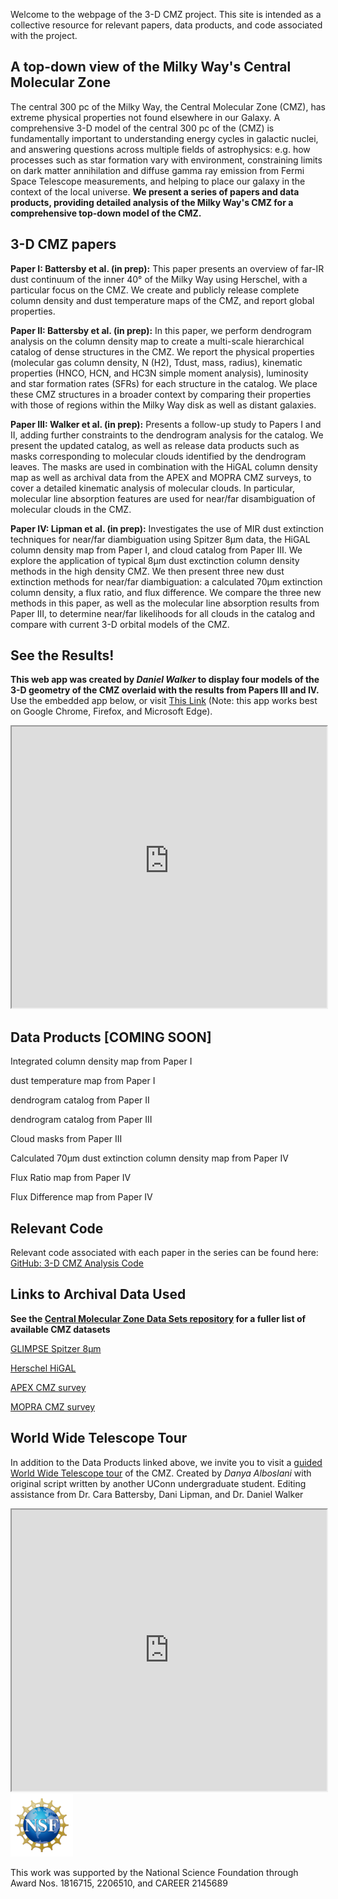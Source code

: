 

Welcome to the webpage of the 3-D CMZ project. This site is intended as a collective resource for relevant papers, data products, and code associated with the project. 

## A top-down view of the Milky Way's Central Molecular Zone
The central 300 pc of the Milky Way, the Central Molecular Zone (CMZ), has extreme physical properties not found elsewhere in our Galaxy. A comprehensive 3-D model of the central 300 pc of the (CMZ) is fundamentally important to understanding energy cycles in galactic nuclei, and answering questions across multiple fields of astrophysics: e.g. how processes such as star formation vary with environment, constraining limits on dark matter annihilation and diffuse gamma ray emission from Fermi Space Telescope measurements, and helping to place our galaxy in the context of the local universe. **We present a series of papers and data products, providing detailed analysis of the Milky Way's CMZ for a comprehensive top-down model of the CMZ.**  

## 3-D CMZ papers
**Paper I: Battersby et al. (in prep):** This paper presents an overview of far-IR dust continuum of the inner 40&#176; of the Milky Way using Herschel, with a particular focus on the CMZ. We create and publicly release complete column density and dust temperature maps of the CMZ, and report global properties.

**Paper II: Battersby et al. (in prep):** In this paper, we perform dendrogram analysis on the column density map to create a multi-scale hierarchical catalog of dense structures in the CMZ. We report the physical properties (molecular gas column density, N (H2), Tdust, mass, radius), kinematic properties (HNCO, HCN, and HC3N simple moment analysis), luminosity and star formation rates (SFRs) for each structure in the catalog. We place these CMZ structures in a broader context by comparing their
properties with those of regions within the Milky Way disk as well as distant galaxies.

**Paper III: Walker et al. (in prep):** Presents a follow-up study to Papers I and II, adding further constraints to the dendrogram analysis for the catalog. We present the updated catalog, as well as release data products such as masks corresponding to molecular clouds identified by the dendrogram leaves. The masks are used in combination with the HiGAL column density map as well as archival data from the APEX and MOPRA CMZ surveys, to cover a detailed kinematic analysis of molecular clouds. In particular, molecular line absorption features are used for near/far disambiguation of molecular clouds in the CMZ. 

**Paper IV: Lipman et al. (in prep):** Investigates the use of MIR dust extinction techniques for near/far diambiguation using Spitzer 8&micro;m data, the HiGAL column density map from Paper I, and cloud catalog from Paper III. We explore the application of typical 8&micro;m dust exctinction column density methods in the high density CMZ. We then present three new dust extinction methods for near/far diambiguation: a calculated 70&micro;m extinction column density, a flux ratio, and flux difference. We compare the three new methods in this paper, as well as the molecular line absorption results from Paper III, to determine near/far likelihoods for all clouds in the catalog and compare with current 3-D orbital models of the CMZ.  

## See the Results! 
**This web app was created by _Daniel Walker_ to display four models of the 3-D geometry of the CMZ overlaid with the results from Papers III and IV.** Use the embedded app below, or visit [This Link](https://3d-cmz-models.streamlit.app/) (Note: this app works best on Google Chrome, Firefox, and Microsoft Edge). 
<iframe
  src="https://3d-cmz-models.streamlit.app?embed=true"
  style="height: 450px; width: 100%;"
></iframe>


## Data Products [COMING SOON]
Integrated column density map from Paper I 

dust temperature map from Paper I 

dendrogram catalog from Paper II 

dendrogram catalog from Paper III 

Cloud masks from Paper III 

Calculated 70&micro;m dust extinction column density map from Paper IV 

Flux Ratio map from Paper IV 

Flux Difference map from Paper IV 


## Relevant Code
Relevant code associated with each paper in the series can be found here: [GitHub: 3-D CMZ Analysis Code](https://github.com/CentralMolecularZone/3D_CMZ/tree/main/3D_CMZ_Analysis_Code) 


## Links to Archival Data Used
**See the [Central Molecular Zone Data Sets repository](https://github.com/CentralMolecularZone/DataSets#spectral-surveys) for a fuller list of available CMZ datasets**

[GLIMPSE Spitzer 8&micro;m](https://irsa.ipac.caltech.edu/data/SPITZER/GLIMPSE/overview.html)

[Herschel HiGAL](https://github.com/CentralMolecularZone/DataSets#continuum-surveys)

[APEX CMZ survey](https://github.com/CentralMolecularZone/DataSets#whole-cmz)

[MOPRA CMZ survey](https://github.com/CentralMolecularZone/DataSets#spectral-surveys)



## World Wide Telescope Tour
In addition to the Data Products linked above, we invite you to visit a [guided World Wide Telescope tour](https://web.wwtassets.org/embed/1/wwt/?tour=https%3A%2F%2Fdata1.wwtassets.org%2Fpackages%2F2023%2F11_danya%2FUncovering%2520the%25203-D%2520structure%2520of%2520our%2520Galaxy%25E2%2580%2599s%2520Center%2520v1.wtt) of the CMZ. Created by _Danya Alboslani_ with original script written by another UConn undergraduate student. Editing assistance from Dr. Cara Battersby, Dani Lipman, and Dr. Daniel Walker 

<iframe
  src="https://web.wwtassets.org/embed/1/wwt/?tour=https%3A%2F%2Fdata1.wwtassets.org%2Fpackages%2F2023%2F11_danya%2FUncovering%2520the%25203-D%2520structure%2520of%2520our%2520Galaxy%25E2%2580%2599s%2520Center%2520v1.wtt?embed=true"
  style="height: 450px; width: 100%;"
></iframe>




<img src='./docs/assets/images/NSF_transparent.png' width='100'>


This work was supported by the National Science Foundation through Award Nos. 1816715, 2206510, and CAREER 2145689
